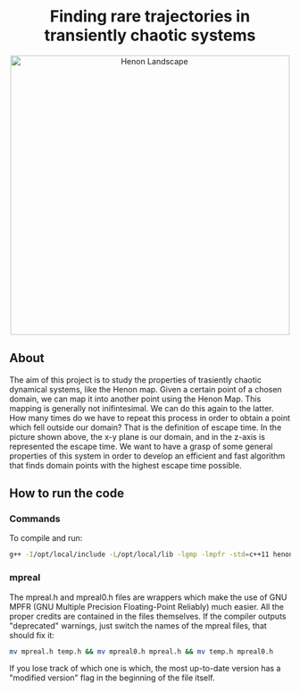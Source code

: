 <h1 align="center">Finding rare trajectories in transiently chaotic systems</h1>
<p align="center">
    <img width="500" alt="Henon Landscape" src="extra/colormap.png">
</p>

## About

The aim of this project is to study the properties of trasiently chaotic dynamical systems, like the Henon map. 
Given a certain point of a chosen domain, we can map it into another point using the Henon Map. This mapping is generally not inifintesimal. We can do this again to the latter. How many times do we have to repeat this process in order to obtain a point which fell outside our domain? That is the definition of escape time. In the picture shown above, the x-y plane is our domain, and in the z-axis is represented the escape time. We want to have a grasp of some general properties of this system in order to develop an efficient and fast algorithm that finds domain points with the highest escape time possible.

## How to run the code

### Commands

To compile and run:
```sh
g++ -I/opt/local/include -L/opt/local/lib -lgmp -lmpfr -std=c++11 henon.cpp -o henon -Wall ; ./henon 50
```

### mpreal

The mpreal.h and mpreal0.h files are wrappers which make the use of GNU MPFR (GNU Multiple Precision Floating-Point Reliably) much easier. All the proper credits are contained in the files themselves. If the compiler outputs "deprecated" warnings, just switch the names of the mpreal files, that should fix it:

```sh
mv mpreal.h temp.h && mv mpreal0.h mpreal.h && mv temp.h mpreal0.h
```

If you lose track of which one is which, the most up-to-date version has a "modified version" flag in the beginning of the file itself.

